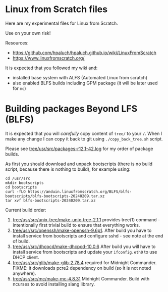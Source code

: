 # Linux from Scratch files

Here are my experimental files for Linux from Scratch.

Use on your own risk!

Resources:
- https://github.com/hpaluch/hpaluch.github.io/wiki/LinuxFromScratch
- https://www.linuxfromscratch.org/

It is expected that you followed my wiki and:
- installed base system with ALFS (Automated Linux from scratch)
- also enabled BLFS builds including GPM package (it will be later used for `mc`)

# Building packages Beyond LFS (BLFS)

It is expected that you will *carefully* copy content of `tree/` to your `/`.
When I make any change I can copy it back to git using `./copy_back_tree.sh` script.

Please see [tree/usr/src/packages-r12.1-42.log](tree/usr/src/packages-r12.1-42.log) for
my order of package builds.

As first you should download and unpack bootscripts (there is no build script, because
there is nothing to build), for example using:

```shell
cd /usr/src
mkdir bootscripts
cd bootscripts
curl -fLO https://anduin.linuxfromscratch.org/BLFS/blfs-bootscripts/blfs-bootscripts-20240209.tar.xz
tar xvf blfs-bootscripts-20240209.tar.xz
```

Current build order:

1. [tree/usr/src/unix-tree/make-unix-tree-2.1.1](tree/usr/src/unix-tree/make-unix-tree-2.1.1)
   provides tree(1) command - intentionally first trivial build to ensure that everything works.
1. [tree/usr/src/openssh/make-openssh-9.6p1](tree/usr/src/openssh/make-openssh-9.6p1).
   After build you have to install service from bootscripts and configure sshd - see
   note at the end of build.
1. [tree/usr/src/dhcpcd/make-dhcpcd-10.0.6](tree/usr/src/dhcpcd/make-dhcpcd-10.0.6)
   After build you will have to install service from bootscripts and update your `ifconfig.eth0`
   to use DHCP client.
1. [tree/usr/src/glib/make-glib-2.78.4](tree/usr/src/glib/make-glib-2.78.4) required
   for Midnight Commander. FIXME: it downloads pcre2 dependency on build (so it is not
   noted anywhere).
1. [tree/usr/src/mc/make-mc-4.8.31](tree/usr/src/mc/make-mc-4.8.31) Midnight
   Commander. Build with ncurses to avoid installing slang library.

